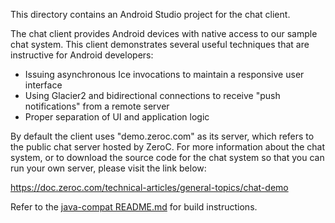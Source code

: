 This directory contains an Android Studio project for the chat client.

The chat client provides Android devices with native access to our
sample chat system. This client demonstrates several useful techniques
that are instructive for Android developers:

 * Issuing asynchronous Ice invocations to maintain a responsive user
   interface
 * Using Glacier2 and bidirectional connections to receive "push
   notifications" from a remote server
 * Proper separation of UI and application logic

By default the client uses "demo.zeroc.com" as its server, which
refers to the public chat server hosted by ZeroC. For more information
about the chat system, or to download the source code for the chat
system so that you can run your own server, please visit the link
below:

  https://doc.zeroc.com/technical-articles/general-topics/chat-demo

Refer to the [java-compat README.md](../../README.md) for build instructions.
